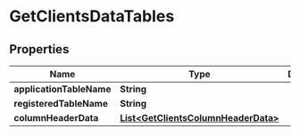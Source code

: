 # GetClientsDataTables

## Properties
Name | Type | Description | Notes
------------ | ------------- | ------------- | -------------
**applicationTableName** | **String** |  |  [optional]
**registeredTableName** | **String** |  |  [optional]
**columnHeaderData** | [**List&lt;GetClientsColumnHeaderData&gt;**](GetClientsColumnHeaderData.md) |  |  [optional]
